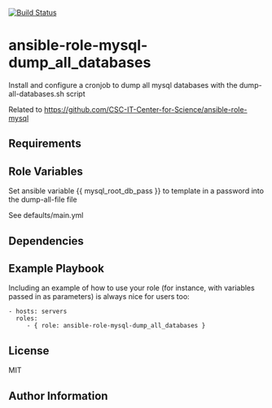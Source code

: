 [![Build Status](https://travis-ci.org/CSC-IT-Center-for-Science/ansible-role-mysql-dump_all_databases.svg?branch=master)](https://travis-ci.org/CSC-IT-Center-for-Science/ansible-role-mysql-dump_all_databases)

ansible-role-mysql-dump_all_databases
=========

Install and configure a cronjob to dump all mysql databases with the dump-all-databases.sh script

Related to https://github.com/CSC-IT-Center-for-Science/ansible-role-mysql

Requirements
------------


Role Variables
--------------

Set ansible variable {{ mysql_root_db_pass }} to template in a password into the dump-all-file file

See defaults/main.yml

Dependencies
------------


Example Playbook
----------------

Including an example of how to use your role (for instance, with variables passed in as parameters) is always nice for users too:

    - hosts: servers
      roles:
         - { role: ansible-role-mysql-dump_all_databases }

License
-------

MIT

Author Information
------------------

